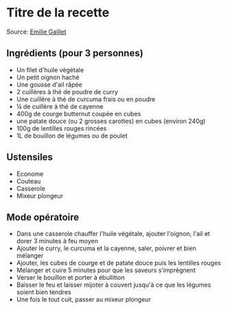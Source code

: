 # Titre de la recette

Source: [Emilie Gaillet](https://emiliemurmure.com/soupe-a-la-courge-butternut-patate-douce-et-lentille/)

## Ingrédients (pour 3 personnes)

- Un filet d'huile végétale
- Un petit oignon haché
- Une gousse d'ail râpée
- 2 cuillères à thé de poudre de curry
- Une cuillère à thé de curcuma frais ou en poudre
- ¼ de cuillère à thé de cayenne
- 400g de courge butternut coupée en cubes
- une patate douce (ou 2 grosses carottes) en cubes (environ 240g)
- 100g de lentilles rouges rincées
- 1L de bouillon de légumes ou de poulet

## Ustensiles

- Econome
- Couteau
- Casserole
- Mixeur plongeur

## Mode opératoire

- Dans une casserole chauffer l'huile végétale, ajouter l'oignon, l'ail et dorer 3 minutes à feu moyen
- Ajouter le curry, le curcuma et la cayenne, saler, poivrer et bien mélanger
- Ajouter, les cubes de courge et de patate douce puis les lentilles rouges
- Mélanger et cuire 5 minutes pour que les saveurs s’imprègnent
- Verser le bouillon et porter à ébullition
- Baisser le feu et laisser mijoter à couvert jusqu'à ce que les légumes soient bien tendres
- Une fois le tout cuit, passer au mixeur plongeur
